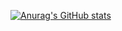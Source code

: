 [![Anurag's GitHub stats](https://github-readme-stats.vercel.app/api?username=Simar-malhotra09&show_icons=true
)](https://github.com/anuraghazra/github-readme-stats&show_icons=true)
